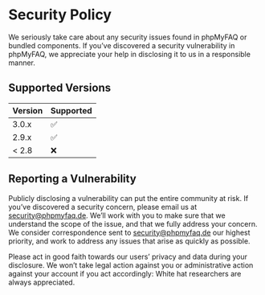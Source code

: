 # Security Policy

We seriously take care about any security issues found in phpMyFAQ or bundled components. If you’ve discovered a security vulnerability in phpMyFAQ, we appreciate your help in disclosing it to us in a responsible manner.



## Supported Versions

| Version | Supported          |
| ------- | ------------------ |
| 3.0.x   | :white_check_mark: |
| 2.9.x   | :white_check_mark: |
| < 2.8   | :x:                |

## Reporting a Vulnerability

Publicly disclosing a vulnerability can put the entire community at risk. If you’ve discovered a security concern, please email us at security@phpmyfaq.de. We’ll work with you to make sure that we understand the scope of the issue, and that we fully address your concern. We consider correspondence sent to security@phpmyfaq.de our highest priority, and work to address any issues that arise as quickly as possible.

Please act in good faith towards our users’ privacy and data during your disclosure. We won’t take legal action against you or administrative action against your account if you act accordingly: White hat researchers are always appreciated.
